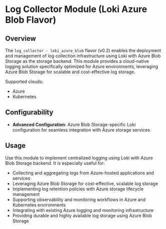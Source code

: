 # Log Collector Module (Loki Azure Blob Flavor)

## Overview

The `log_collector - loki_azure_blob` flavor (v0.2) enables the deployment and management of log collection infrastructure using Loki with Azure Blob Storage as the storage backend. This module provides a cloud-native logging solution specifically optimized for Azure environments, leveraging Azure Blob Storage for scalable and cost-effective log storage.

Supported clouds:
- Azure
- Kubernetes

## Configurability

- **Advanced Configuration**: Azure Blob Storage-specific Loki configuration for seamless integration with Azure storage services

## Usage

Use this module to implement centralized logging using Loki with Azure Blob Storage backend. It is especially useful for:

- Collecting and aggregating logs from Azure-hosted applications and services
- Leveraging Azure Blob Storage for cost-effective, scalable log storage
- Implementing log retention policies with Azure storage lifecycle management
- Supporting observability and monitoring workflows in Azure and Kubernetes environments
- Integrating with existing Azure logging and monitoring infrastructure
- Providing durable and highly available log storage using Azure Blob Storage
